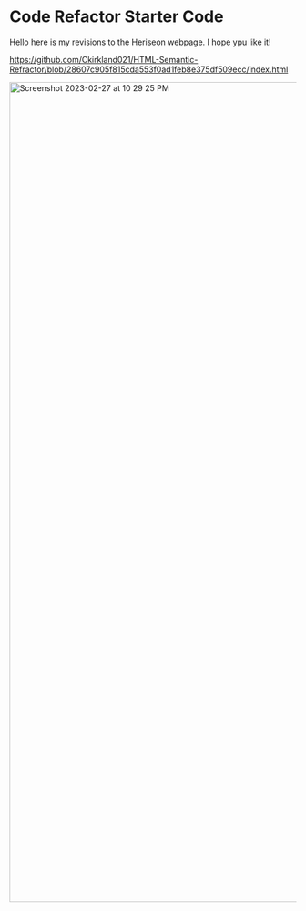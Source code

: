 # Code Refactor Starter Code
Hello here is my revisions to the Heriseon webpage. I hope ypu like it!

https://github.com/Ckirkland021/HTML-Semantic-Refractor/blob/28607c905f815cda553f0ad1feb8e375df509ecc/index.html

<img width="1440" alt="Screenshot 2023-02-27 at 10 29 25 PM" src="https://user-images.githubusercontent.com/125106964/221746991-bdaa5470-5dda-4dd4-8c61-8941afea4423.png">
